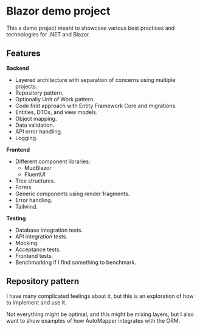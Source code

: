 # Blazor demo project

This a demo project meant to showcase various best practices and technologies for .NET and Blazor.

## Features

**Backend**

- Layered architecture with separation of concerns using multiple projects.
- Repository pattern.
- Optionally Unit of Work pattern.
- Code first approach with Entity Framework Core and migrations.
- Entities, DTOs, and view models.
- Object mapping.
- Data validation.
- API error handling.
- Logging.

**Frontend**

- Different component libraries:
  - MudBlazor
  - FluentUI
- Tree structures.
- Forms.
- Generic components using render fragments.
- Error handling.
- Tailwind.

**Testing**

- Database integration tests.
- API integration tests.
- Mocking.
- Acceptance tests.
- Frontend tests.
- Benchmarking if I find something to benchmark.

## Repository pattern

I have many complicated feelings about it, but this is an exploration of how to implement and use it.

Not everything might be optimal, and this might be mixing layers, but I also want to show examples of how AutoMapper integrates with the ORM.
